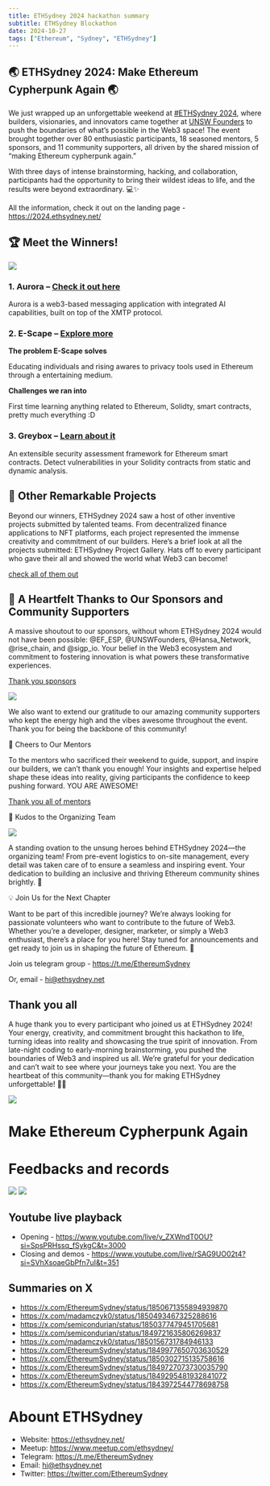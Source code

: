 ```yaml
---
title: ETHSydney 2024 hackathon summary
subtitle: ETHSydney Blockathon
date: 2024-10-27
tags: ["Ethereum", "Sydney", "ETHSydney"]
---
```


## 🌏 ETHSydney 2024: **Make Ethereum Cypherpunk Again** 🌏

We just wrapped up an unforgettable weekend at [#ETHSydney 2024](https://2024.ethsydney.net/), where builders, visionaries, and innovators came together at [UNSW Founders](https://unswfounders.com/) to push the boundaries of what’s possible in the Web3 space! The event brought together over 80 enthusiastic participants, 18 seasoned mentors, 5 sponsors, and 11 community supporters, all driven by the shared mission of “making Ethereum cypherpunk again.”

With three days of intense brainstorming, hacking, and collaboration, participants had the opportunity to bring their wildest ideas to life, and the results were beyond extraordinary. 💻✨

All the information, check it out on the landing page - https://2024.ethsydney.net/

## 🏆 Meet the Winners!

![](/img/winners.jpg)

###	1.	Aurora – [Check it out here](https://devfolio.co/projects/aurora-3d5a)

Aurora is a web3-based messaging application with integrated AI capabilities, built on top of the XMTP protocol.

###	2.	E-Scape – [Explore more](https://devfolio.co/projects/escape-049b)

**The problem E-Scape solves**

Educating individuals and rising awares to privacy tools used in Ethereum through a entertaining medium.

**Challenges we ran into**

First time learning anything related to Ethereum, Solidty, smart contracts, pretty much everything :D

###	3.	Greybox – [Learn about it](https://devfolio.co/projects/greybox-5ed1)

An extensible security assessment framework for Ethereum smart contracts. Detect vulnerabilities in your Solidity contracts from static and dynamic analysis.

## 🌟 Other Remarkable Projects

Beyond our winners, ETHSydney 2024 saw a host of other inventive projects submitted by talented teams. From decentralized finance applications to NFT platforms, each project represented the immense creativity and commitment of our builders. Here’s a brief look at all the projects submitted: ETHSydney Project Gallery. Hats off to every participant who gave their all and showed the world what Web3 can become!

[check all of them out](https://ethsydney-hackathon.devfolio.co/projects)

## 💙 A Heartfelt Thanks to Our Sponsors and Community Supporters

A massive shoutout to our sponsors, without whom ETHSydney 2024 would not have been possible:
@EF_ESP, @UNSWFounders, @Hansa_Network, @rise_chain, and @sigp_io. Your belief in the Web3 ecosystem and commitment to fostering innovation is what powers these transformative experiences.

[Thank you sponsors](https://2024.ethsydney.net/#sponsors)

![](/img/all-sponsors.png)

We also want to extend our gratitude to our amazing community supporters who kept the energy high and the vibes awesome throughout the event. Thank you for being the backbone of this community!

🙌 Cheers to Our Mentors

To the mentors who sacrificed their weekend to guide, support, and inspire our builders, we can’t thank you enough! Your insights and expertise helped shape these ideas into reality, giving participants the confidence to keep pushing forward. YOU ARE AWESOME!

[Thank you all of mentors](https://2024.ethsydney.net/#mentorsjudges)

👏 Kudos to the Organizing Team

![](/img/organizing-team.jpg)

A standing ovation to the unsung heroes behind ETHSydney 2024—the organizing team! From pre-event logistics to on-site management, every detail was taken care of to ensure a seamless and inspiring event. Your dedication to building an inclusive and thriving Ethereum community shines brightly. 🎉

💡 Join Us for the Next Chapter

Want to be part of this incredible journey? We’re always looking for passionate volunteers who want to contribute to the future of Web3. Whether you’re a developer, designer, marketer, or simply a Web3 enthusiast, there’s a place for you here! Stay tuned for announcements and get ready to join us in shaping the future of Ethereum. 👏

Join us telegram group - https://t.me/EthereumSydney

Or, email - hi@ethsydney.net

## Thank you all

A huge thank you to every participant who joined us at ETHSydney 2024! Your energy, creativity, and commitment brought this hackathon to life, turning ideas into reality and showcasing the true spirit of innovation. From late-night coding to early-morning brainstorming, you pushed the boundaries of Web3 and inspired us all. We’re grateful for your dedication and can’t wait to see where your journeys take you next. You are the heartbeat of this community—thank you for making ETHSydney unforgettable! 💙👏

![](/img/all-ethsydney.jpg)

# Make Ethereum Cypherpunk Again

# Feedbacks and records

![](/img/linkedin-feedback-tina-tao.png)
![](/img/linkedin-feedback-ruiyi-zhao.png)

## Youtube live playback

- Opening - https://www.youtube.com/live/v_ZXWndT0OU?si=SpsPRHssq_fSykgC&t=3000
- Closing and demos - https://www.youtube.com/live/rSAG9UO02t4?si=SVhXsoaeGbPfn7uI&t=351

## Summaries on X

- https://x.com/EthereumSydney/status/1850671355894939870
- https://x.com/madamczyk0/status/1850493467325288616
- https://x.com/semicondurian/status/1850377479451705681
- https://x.com/semicondurian/status/1849721635806269837
- https://x.com/madamczyk0/status/1850156731784946133
- https://x.com/EthereumSydney/status/1849977650703630529
- https://x.com/EthereumSydney/status/1850302715135758616
- https://x.com/EthereumSydney/status/1849727073730035790
- https://x.com/EthereumSydney/status/1849295481932841072
- https://x.com/EthereumSydney/status/1843972544778698758

# Abount ETHSydney

- Website: https://ethsydney.net/
- Meetup: https://www.meetup.com/ethsydney/
- Telegram: https://t.me/EthereumSydney
- Email: hi@ethsydney.net
- Twitter: https://twitter.com/EthereumSydney